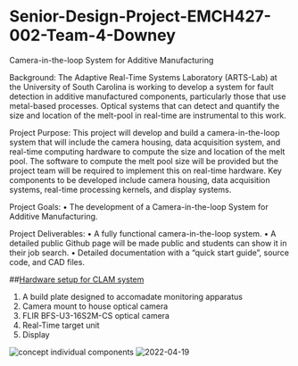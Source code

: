 # Senior-Design-Project-EMCH427-002-Team-4-Downey
Camera-in-the-loop System for Additive Manufacturing 

Background:
The Adaptive Real-Time Systems Laboratory (ARTS-Lab) at the University of South Carolina is working to develop a system for fault detection in additive manufactured components, particularly those that use metal-based processes.  Optical systems that can detect and quantify the size and location of the melt-pool in real-time are instrumental to this work.

Project Purpose: 
This project will develop and build a camera-in-the-loop system that will include the camera housing, data acquisition system, and real-time computing hardware to compute the size and location of the melt pool. The software to compute the melt pool size will be provided but the project team will be required to implement this on real-time hardware. Key components to be developed include camera housing, data acquisition systems, real-time processing kernels, and display systems.

Project Goals:
•	The development of a Camera-in-the-loop System for Additive Manufacturing. 

Project Deliverables:
•	A fully functional camera-in-the-loop system.
•	A detailed public Github page will be made public and students can show it in their job search.
•	Detailed documentation with a “quick start guide”, source code, and CAD files. 

##[Hardware setup for CLAM system](CLAM_hardware)
1. A build plate designed to accomadate monitoring apparatus
2. Camera mount to house optical camera
3. FLIR BFS-U3-16S2M-CS optical camera
4. Real-Time target unit
5. Display

![concept individual components](https://user-images.githubusercontent.com/87868879/164946385-f739e6aa-e9ef-41d7-9971-64a388419aa9.png)
![2022-04-19](https://user-images.githubusercontent.com/87868879/164946987-214ebd71-109d-4013-87b8-516d36b57c96.png)



